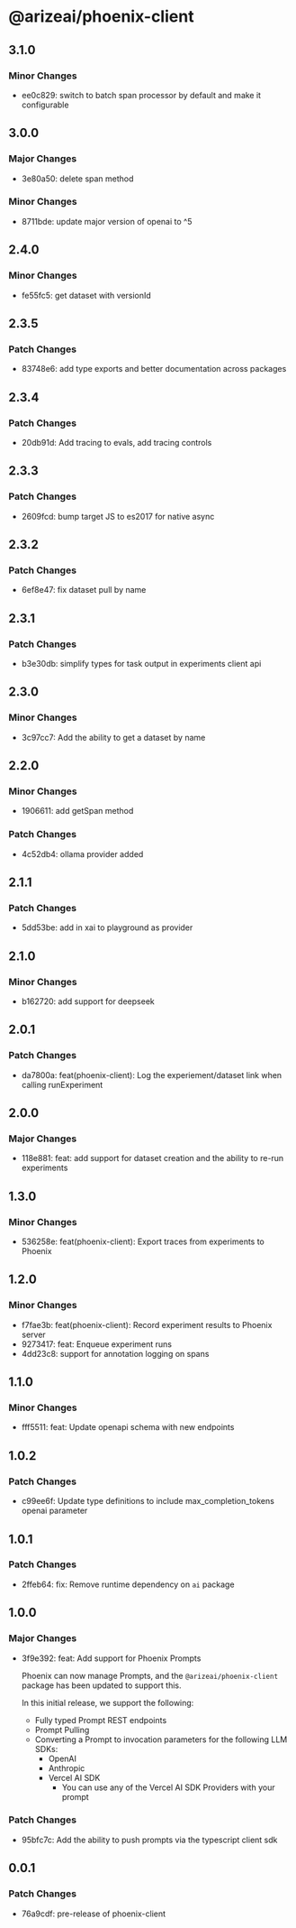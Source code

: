# @arizeai/phoenix-client

## 3.1.0

### Minor Changes

- ee0c829: switch to batch span processor by default and make it configurable

## 3.0.0

### Major Changes

- 3e80a50: delete span method

### Minor Changes

- 8711bde: update major version of openai to ^5

## 2.4.0

### Minor Changes

- fe55fc5: get dataset with versionId

## 2.3.5

### Patch Changes

- 83748e6: add type exports and better documentation across packages

## 2.3.4

### Patch Changes

- 20db91d: Add tracing to evals, add tracing controls

## 2.3.3

### Patch Changes

- 2609fcd: bump target JS to es2017 for native async

## 2.3.2

### Patch Changes

- 6ef8e47: fix dataset pull by name

## 2.3.1

### Patch Changes

- b3e30db: simplify types for task output in experiments client api

## 2.3.0

### Minor Changes

- 3c97cc7: Add the ability to get a dataset by name

## 2.2.0

### Minor Changes

- 1906611: add getSpan method

### Patch Changes

- 4c52db4: ollama provider added

## 2.1.1

### Patch Changes

- 5dd53be: add in xai to playground as provider

## 2.1.0

### Minor Changes

- b162720: add support for deepseek

## 2.0.1

### Patch Changes

- da7800a: feat(phoenix-client): Log the experiement/dataset link when calling runExperiment

## 2.0.0

### Major Changes

- 118e881: feat: add support for dataset creation and the ability to re-run experiments

## 1.3.0

### Minor Changes

- 536258e: feat(phoenix-client): Export traces from experiments to Phoenix

## 1.2.0

### Minor Changes

- f7fae3b: feat(phoenix-client): Record experiment results to Phoenix server
- 9273417: feat: Enqueue experiment runs
- 4dd23c8: support for annotation logging on spans

## 1.1.0

### Minor Changes

- fff5511: feat: Update openapi schema with new endpoints

## 1.0.2

### Patch Changes

- c99ee6f: Update type definitions to include max_completion_tokens openai parameter

## 1.0.1

### Patch Changes

- 2ffeb64: fix: Remove runtime dependency on `ai` package

## 1.0.0

### Major Changes

- 3f9e392: feat: Add support for Phoenix Prompts

  Phoenix can now manage Prompts, and the `@arizeai/phoenix-client` package has been updated to support this.

  In this initial release, we support the following:
  - Fully typed Prompt REST endpoints
  - Prompt Pulling
  - Converting a Prompt to invocation parameters for the following LLM SDKs:
    - OpenAI
    - Anthropic
    - Vercel AI SDK
      - You can use any of the Vercel AI SDK Providers with your prompt

### Patch Changes

- 95bfc7c: Add the ability to push prompts via the typescript client sdk

## 0.0.1

### Patch Changes

- 76a9cdf: pre-release of phoenix-client
